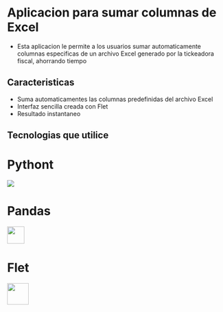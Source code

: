 # Aplicacion para sumar columnas de Excel
- Esta aplicacion le permite a los usuarios sumar automaticamente columnas especificas de un archivo Excel generado por la tickeadora fiscal, ahorrando tiempo

## Caracteristicas
- Suma automaticamentes las columnas predefinidas del archivo Excel
- Interfaz sencilla creada con Flet
- Resultado instantaneo

## Tecnologias que utilice
<p>
 <h1 aling="center" >Pythont</h1>
 <img src="https://skillicons.dev/icons?i=python" />

 <h1 aling="center" >Pandas</h1>
 <img src="https://github.com/marwin1991/profile-technology-icons/assets/76012086/24b02d77-2f28-43c7-b5d6-e15e3395851b" width=40 heigth=30/>

  <h1 aling="center" >Flet</h1> 
  <img src="https://gallery.flet.dev/icons-browser/icons/loading-animation.png" width=50 heigth=30 /> 
</p>
